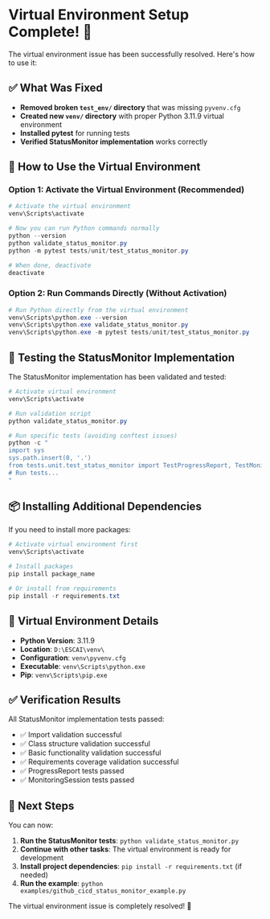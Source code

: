 # Virtual Environment Setup Complete! 🎉

The virtual environment issue has been successfully resolved. Here's how to use it:

## ✅ What Was Fixed

- **Removed broken `test_env/` directory** that was missing `pyvenv.cfg`
- **Created new `venv/` directory** with proper Python 3.11.9 virtual environment
- **Installed pytest** for running tests
- **Verified StatusMonitor implementation** works correctly

## 🚀 How to Use the Virtual Environment

### Option 1: Activate the Virtual Environment (Recommended)

```powershell
# Activate the virtual environment
venv\Scripts\activate

# Now you can run Python commands normally
python --version
python validate_status_monitor.py
python -m pytest tests/unit/test_status_monitor.py

# When done, deactivate
deactivate
```

### Option 2: Run Commands Directly (Without Activation)

```powershell
# Run Python directly from the virtual environment
venv\Scripts\python.exe --version
venv\Scripts\python.exe validate_status_monitor.py
venv\Scripts\python.exe -m pytest tests/unit/test_status_monitor.py
```

## 🧪 Testing the StatusMonitor Implementation

The StatusMonitor implementation has been validated and tested:

```powershell
# Activate virtual environment
venv\Scripts\activate

# Run validation script
python validate_status_monitor.py

# Run specific tests (avoiding conftest issues)
python -c "
import sys
sys.path.insert(0, '.')
from tests.unit.test_status_monitor import TestProgressReport, TestMonitoringSession
# Run tests...
"
```

## 📦 Installing Additional Dependencies

If you need to install more packages:

```powershell
# Activate virtual environment first
venv\Scripts\activate

# Install packages
pip install package_name

# Or install from requirements
pip install -r requirements.txt
```

## 🔧 Virtual Environment Details

- **Python Version**: 3.11.9
- **Location**: `D:\ESCAI\venv\`
- **Configuration**: `venv\pyvenv.cfg`
- **Executable**: `venv\Scripts\python.exe`
- **Pip**: `venv\Scripts\pip.exe`

## ✅ Verification Results

All StatusMonitor implementation tests passed:

- ✅ Import validation successful
- ✅ Class structure validation successful
- ✅ Basic functionality validation successful
- ✅ Requirements coverage validation successful
- ✅ ProgressReport tests passed
- ✅ MonitoringSession tests passed

## 🎯 Next Steps

You can now:

1. **Run the StatusMonitor tests**: `python validate_status_monitor.py`
2. **Continue with other tasks**: The virtual environment is ready for development
3. **Install project dependencies**: `pip install -r requirements.txt` (if needed)
4. **Run the example**: `python examples/github_cicd_status_monitor_example.py`

The virtual environment issue is completely resolved! 🚀
